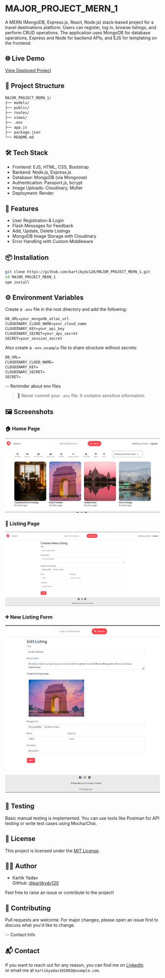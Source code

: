 # MAJOR_PROJECT_MERN_1

A MERN (MongoDB, Express.js, React, Node.js) stack-based project for a travel destinations platform. Users can register, log in, browse listings, and perform CRUD operations. The application uses MongoDB for database operations, Express and Node for backend APIs, and EJS for templating on the frontend.

## 🌐 Live Demo
[View Deployed Project](https://major-project-mern-1-gpn0.onrender.com/listings)

## 📁 Project Structure
```
MAJOR_PROJECT_MERN_1/
├── models/
├── public/
├── routes/
├── views/
├── .env
├── app.js
├── package.json
└── README.md
```

## 🛠️ Tech Stack
- Frontend: EJS, HTML, CSS, Bootstrap
- Backend: Node.js, Express.js
- Database: MongoDB (via Mongoose)
- Authentication: Passport.js, bcrypt
- Image Uploads: Cloudinary, Multer
- Deployment: Render

## 🚀 Features
- User Registration & Login
- Flash Messages for Feedback
- Add, Update, Delete Listings
- MongoDB Image Storage with Cloudinary
- Error Handling with Custom Middleware

## 📦 Installation
```bash
git clone https://github.com/kartikydv120/MAJOR_PROJECT_MERN_1.git
cd MAJOR_PROJECT_MERN_1
npm install
```

## ⚙️ Environment Variables
Create a `.env` file in the root directory and add the following:

```env
DB_URL=your_mongodb_atlas_url
CLOUDINARY_CLOUD_NAME=your_cloud_name
CLOUDINARY_KEY=your_api_key
CLOUDINARY_SECRET=your_api_secret
SECRET=your_session_secret
```

Also create a `.env.example` file to share structure without secrets:

```env
DB_URL=
CLOUDINARY_CLOUD_NAME=
CLOUDINARY_KEY=
CLOUDINARY_SECRET=
SECRET=
```

-- Reminder about env files
> 🔐 Never commit your `.env` file. It contains sensitive information.

## 🖼️ Screenshots

### 🏠 Home Page  
![Home](home.png)

### 📃 Listing Page  
![Listing](listing.png)

### ➕ New Listing Form  
![New Listing](EditListing.png)

## 🧪 Testing
Basic manual testing is implemented. You can use tools like Postman for API testing or write test cases using Mocha/Chai.

## 🧾 License
This project is licensed under the [MIT License](LICENSE).

## 🧑‍💻 Author
- Kartik Yadav  
GitHub: [@kartikydv120](https://github.com/kartikydv120)

Feel free to raise an issue or contribute to the project!

## 🤝 Contributing
Pull requests are welcome. For major changes, please open an issue first to discuss what you'd like to change.

-- Contact Info
## 📬 Contact
If you want to reach out for any reason, you can find me on [LinkedIn](https://www.linkedin.com/in/kartik-yadav-91929a271?utm_source=share&utm_campaign=share_via&utm_content=profile&utm_medium=android_app)  
or email me at `kartikyadav102003@example.com`.
